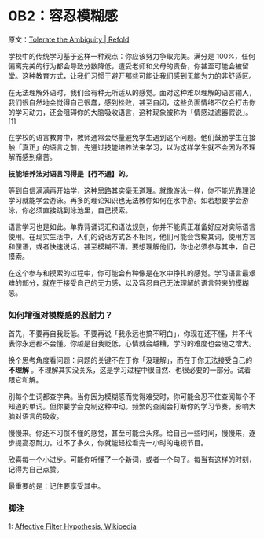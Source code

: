 # 0B2：容忍模糊感

原文：[Tolerate the Ambiguity | Refold](https://refold.la/roadmap/stage-0/b/tolerate-ambiguity)

学校中的传统学习基于这样一种观点：你应该努力争取完美。满分是 100%，任何偏离完美的行为都会导致分数降低，遭受老师和父母的责备，你甚至可能会被留堂。这种教育方式，让我们习惯于避开那些可能让我们感到无能为力的非舒适区。

在无法理解外语时，我们会有种无所适从的感觉。面对这种难以理解的语言输入，我们很自然地会觉得自己很蠢，感到挫败，甚至自闭，这些负面情绪不仅会打击你的学习动力，还会阻碍你的大脑吸收语言，这种现象被称为「情感过滤器假说」。[1]

在学校的语言教育中，教师通常会尽量避免学生遇到这个问题。他们鼓励学生在接触「真正」的语言之前，先通过技能培养法来学习，以为这样学生就不会因为不理解而感到痛苦。

 **技能培养法对语言习得是【行不通】的。** 

等到自信满满再开始学，这种思路其实毫无道理。就像游泳一样，你不能光靠理论学习就能学会游泳。再多的理论知识也无法教你如何在水中游。如若想要学会游泳，你必须直接跳到泳池里，自己摸索。

语言学习也是如此。单靠背诵词汇和语法规则，你并不能真正准备好应对实际语言使用。在现实生活中，人们的说话方式各不相同，他们可能会含糊其词，使用方言和俚语，或者快速说话，甚至模糊不清。要想理解他们，你也必须参与其中，自己摸索。

在这个参与和摸索的过程中，你可能会有种像是在水中挣扎的感觉。学习语言最艰难的部分，就在于接受自己的无力感，以及容忍自己无法理解的语言带来的模糊感。

### 如何增强对模糊感的忍耐力？

首先，不要再自我贬低。不要再说「我永远也搞不明白」，你现在还不懂，并不代表你永远都不会懂。你越是自我贬低，心情就会越糟，学习的难度也会随之增大。

换个思考角度看问题：问题的关键不在于你「没理解」，而在于你无法接受自己的 **不理解** 。不理解其实没关系，这是学习过程中很自然、也很必要的一部分。试着跟它和解。

别每个生词都查字典。当你因为模糊感而觉得难受时，你可能会忍不住查阅每个不知道的单词。但你要学会克制这种冲动。频繁的查阅会打断你的学习节奏，影响大脑对语言的吸收。

慢慢来。你还不习惯不懂的感觉，甚至可能会头疼。给自己一些时间，慢慢来，逐步提高忍耐力。过不了多久，你就能轻松看完一小时的电视节目。

欣喜每一个小进步。可能你听懂了一个新词，或者一个句子。每当有这样的时刻，记得为自己点赞。

最重要的是：记住要享受其中。

### 脚注

1: [Affective Filter Hypothesis, Wikipedia](https://en.wikipedia.org/wiki/Input_hypothesis#Affective_filter_hypothesis)